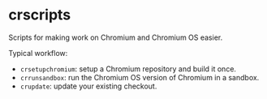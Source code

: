 # crscripts

Scripts for making work on Chromium and Chromium OS easier.

Typical workflow:

* `crsetupchromium`: setup a Chromium repository and build it once.
* `crrunsandbox`: run the Chromium OS version of Chromium in a sandbox.
* `crupdate`: update your existing checkout.
